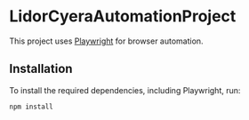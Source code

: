 # LidorCyeraAutomationProject

This project uses [Playwright](https://playwright.dev/) for browser automation.

## Installation

To install the required dependencies, including Playwright, run:

```bash
npm install
